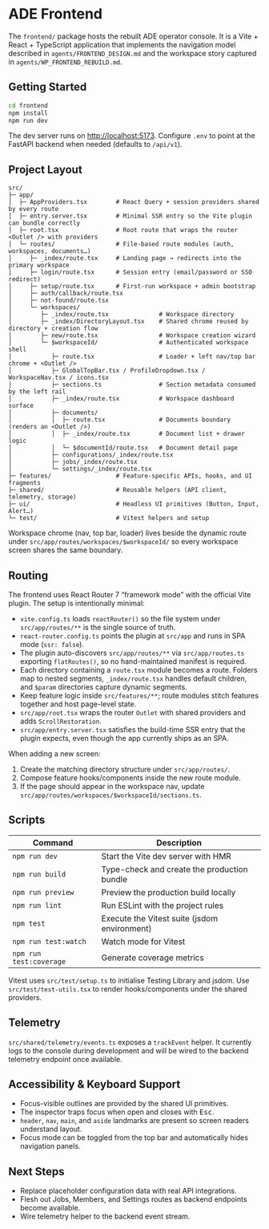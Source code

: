 # ADE Frontend

The `frontend/` package hosts the rebuilt ADE operator console. It is a Vite + React + TypeScript application that implements the navigation model described in `agents/FRONTEND_DESIGN.md` and the workspace story captured in `agents/WP_FRONTEND_REBUILD.md`.

## Getting Started

```bash
cd frontend
npm install
npm run dev
```

The dev server runs on <http://localhost:5173>. Configure `.env` to point at the FastAPI backend when needed (defaults to `/api/v1`).

## Project Layout

```
src/
├─ app/
│  ├─ AppProviders.tsx        # React Query + session providers shared by every route
│  ├─ entry.server.tsx        # Minimal SSR entry so the Vite plugin can bundle correctly
│  ├─ root.tsx                # Root route that wraps the router <Outlet /> with providers
│  └─ routes/                 # File-based route modules (auth, workspaces, documents…)
│     ├─ _index/route.tsx     # Landing page → redirects into the primary workspace
│     ├─ login/route.tsx      # Session entry (email/password or SSO redirect)
│     ├─ setup/route.tsx      # First-run workspace + admin bootstrap
│     ├─ auth/callback/route.tsx
│     ├─ not-found/route.tsx
│     └─ workspaces/
│        ├─ _index/route.tsx              # Workspace directory
│        ├─ _index/DirectoryLayout.tsx    # Shared chrome reused by directory + creation flow
│        ├─ new/route.tsx                 # Workspace creation wizard
│        └─ $workspaceId/                 # Authenticated workspace shell
│           ├─ route.tsx                  # Loader + left nav/top bar chrome + <Outlet />
│           ├─ GlobalTopBar.tsx / ProfileDropdown.tsx / WorkspaceNav.tsx / icons.tsx
│           ├─ sections.ts                # Section metadata consumed by the left rail
│           ├─ _index/route.tsx           # Workspace dashboard surface
│           ├─ documents/
│           │  ├─ route.tsx               # Documents boundary (renders an <Outlet />)
│           │  ├─ _index/route.tsx        # Document list + drawer logic
│           │  └─ $documentId/route.tsx   # Document detail page
│           ├─ configurations/_index/route.tsx
│           ├─ jobs/_index/route.tsx
│           └─ settings/_index/route.tsx
├─ features/                  # Feature-specific APIs, hooks, and UI fragments
├─ shared/                    # Reusable helpers (API client, telemetry, storage)
├─ ui/                        # Headless UI primitives (Button, Input, Alert…)
└─ test/                      # Vitest helpers and setup
```

Workspace chrome (nav, top bar, loader) lives beside the dynamic route under `src/app/routes/workspaces/$workspaceId/` so every workspace screen shares the same boundary.

## Routing

The frontend uses React Router 7 “framework mode” with the official Vite plugin. The setup is intentionally minimal:

- `vite.config.ts` loads `reactRouter()` so the file system under `src/app/routes/**` is the single source of truth.
- `react-router.config.ts` points the plugin at `src/app` and runs in SPA mode (`ssr: false`).
- The plugin auto-discovers `src/app/routes/**` via `src/app/routes.ts` exporting `flatRoutes()`, so no hand-maintained manifest is required.
- Each directory containing a `route.tsx` module becomes a route. Folders map to nested segments, `_index/route.tsx` handles default children, and `$param` directories capture dynamic segments.
- Keep feature logic inside `src/features/**`; route modules stitch features together and host page-level state.
- `src/app/root.tsx` wraps the router `Outlet` with shared providers and adds `ScrollRestoration`.
- `src/app/entry.server.tsx` satisfies the build-time SSR entry that the plugin expects, even though the app currently ships as an SPA.

When adding a new screen:

1. Create the matching directory structure under `src/app/routes/`.
2. Compose feature hooks/components inside the new route module.
3. If the page should appear in the workspace nav, update `src/app/routes/workspaces/$workspaceId/sections.ts`.

## Scripts

| Command               | Description                                     |
| --------------------- | ----------------------------------------------- |
| `npm run dev`         | Start the Vite dev server with HMR              |
| `npm run build`       | Type-check and create the production bundle     |
| `npm run preview`     | Preview the production build locally            |
| `npm run lint`        | Run ESLint with the project rules               |
| `npm test`            | Execute the Vitest suite (jsdom environment)    |
| `npm run test:watch`  | Watch mode for Vitest                           |
| `npm run test:coverage` | Generate coverage metrics                     |

Vitest uses `src/test/setup.ts` to initialise Testing Library and jsdom. Use `src/test/test-utils.tsx` to render hooks/components under the shared providers.

## Telemetry

`src/shared/telemetry/events.ts` exposes a `trackEvent` helper. It currently logs to the console during development and will be wired to the backend telemetry endpoint once available.

## Accessibility & Keyboard Support

- Focus-visible outlines are provided by the shared UI primitives.
- The inspector traps focus when open and closes with <kbd>Esc</kbd>.
- `header`, `nav`, `main`, and `aside` landmarks are present so screen readers understand layout.
- Focus mode can be toggled from the top bar and automatically hides navigation panels.

## Next Steps

- Replace placeholder configuration data with real API integrations.
- Flesh out Jobs, Members, and Settings routes as backend endpoints become available.
- Wire telemetry helper to the backend event stream.
